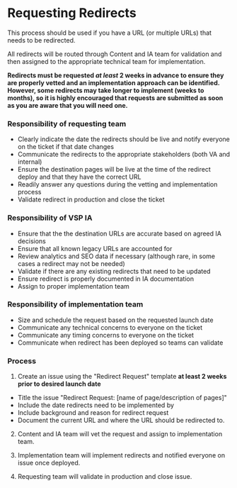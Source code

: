 # Requesting Redirects

This process should be used if you have a URL (or multiple URLs) that needs to be redirected.

All redirects will be routed through Content and IA team for validation and then assigned to the appropriate technical team for implementation. 

**Redirects must be requested *at least* 2 weeks in advance to ensure they are properly vetted and an implementation approach can be identified. However, some redirects may take longer to implement (weeks to months), so it is highly encouraged that requests are submitted as soon as you are aware that you will need one.**

### Responsibility of requesting team
- Clearly indicate the date the redirects should be live and notify everyone on the ticket if that date changes
- Communicate the redirects to the appropriate stakeholders (both VA and internal)
- Ensure the destination pages will be live at the time of the redirect deploy and that they have the correct URL
- Readily answer any questions during the vetting and implementation process
- Validate redirect in production and close the ticket

### Responsibility of VSP IA
- Ensure that the the destination URLs are accurate based on agreed IA decisions
- Ensure that all known legacy URLs are accounted for
- Review analytics and SEO data if necessary (although rare, in some cases a redirect may not be needed)
- Validate if there are any existing redirects that need to be updated
- Ensure redirect is properly documented in IA documentation
- Assign to proper implementation team

### Responsibility of implementation team
- Size and schedule the request based on the requested launch date
- Communicate any technical concerns to everyone on the ticket
- Communicate any timing concerns to everyone on the ticket
- Communicate when redirect has been deployed so teams can validate

### Process

1. Create an issue using the "Redirect Request" template **at least 2 weeks prior to desired launch date**

- Title the issue "Redirect Request: [name of page/description of pages]"
- Include the date redirects need to be implemented by
- Include background and reason for redirect request
- Document the current URL and where the URL should be redirected to.  

2.  Content and IA team will vet the request and assign to implementation team.

3. Implementation team will implement redirects and notified everyone on issue once deployed.

4. Requesting team will validate in production and close issue. 


